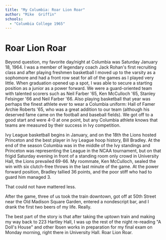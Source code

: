 ```yaml
---
title: "My Columbia: Roar Lion Roar"
author: "Mike  Griffin"
schools:
  - "Columbia College 1965"
---
```


# Roar Lion Roar

Beyond question, my favorite day/night at Columbia was Saturday January 18, 1964.  I was a member of legendary coach Jack Rohan's first recruiting class and after playing freshmen basketball I moved up to the varsity as a sophomore and had a front row seat for all of the games as I played very little.  When graduation opened up a spot, I was able to secure a starting position as a junior as a power forward.  We were a guard-oriented team with talented scorers such as Neil Farber '65, Ken McCulloch '65, Stanley Felsinger '66 and Neil Farber '66.  Also playing basketball that year was perhaps the finest athlete ever to wear a Columbia uniform: Hall of Famer Archie Roberts '65, who was a great addition to our team (although his deserved fame came on the football and baseball fields). We got off to a good start and were 4-0 at one point, but any Columbia athlete knows that teams are measured by their success in Ivy competition.

Ivy League basketball begins in January, and on the 18th the Lions hosted Princeton and the best player in Ivy League hoop history, Bill Bradley.  At the end of the season Columbia was in the middle of the Ivy standings and Princeton was representing the League in the NCAA tournament, but on that frigid Saturday evening in front of a standing room only crowd in University Hall, the Lions prevailed 69-66.  My roommate, Ken McCulloch, sealed the win with six clutch-free throws in the last minute of the game. At the power forward position, Bradley tallied 36 points, and the poor stiff who had to guard him managed 3.

That could not have mattered less.

After the game, three of us took the train downtown, got off at 50th Street near the Old Madison Square Garden, entered a nondescript bar, and I drank the first two beers of my life. Really.

The best part of the story is that after taking the uptown train and making my way back to 223 Hartley Hall, I was up the rest of the night re-reading "A Doll's House" and other Ibsen works in preparation for my final exam on Monday morning, right there in University Hall. Roar Lion Roar.

